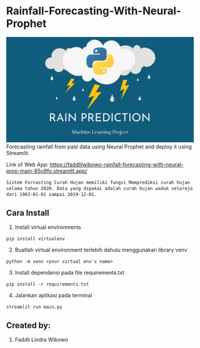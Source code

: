 # Rainfall-Forecasting-With-Neural-Prophet
![ranifall](https://github.com/FaddliLWibowo/Rainfall-Forecasting-With-Neural-Prophet/blob/main/rainfall-forcasting.jpeg)
Forecasting rainfall from past data using Neural Prophet and deploy it using Streamlit.

Link of Web App: https://faddlilwibowo-rainfall-forecasting-with-neural-prop-main-85o9fo.streamlit.app/
```
Sistem Forcasting Curah Hujan memiliki fungsi Memprediksi curah hujan selama tahun 2020. Data yang dipakai adalah curah hujan waduk selorejo dari 1983-01-01 sampai 2019-12-01.
```
## Cara Install
1. Install virtual environments
```
pip install virtualenv
```
2. Buatlah virtual environment terlebih dahulu menggunakan library venv
```
python -m venv <your virtual env's name>
```
3. Install dependensi pada file requirements.txt
```
pip install -r requirements.txt
```
4. Jalankan aplikasi pada terminal
```
streamlit run main.py
```

## Created by:
1. Faddli Lindra Wibowo
